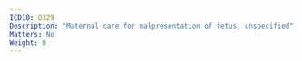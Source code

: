 ```yaml
---
ICD10: O329
Description: "Maternal care for malpresentation of fetus, unspecified"
Matters: No
Weight: 0
---
```

